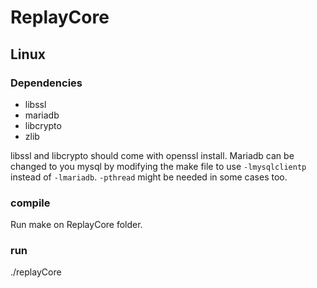 # ReplayCore
## Linux 
### Dependencies
- libssl
- mariadb
- libcrypto 
- zlib

libssl and libcrypto should come with openssl install. 
Mariadb can be changed to you mysql by modifying the make file to use `-lmysqlclientp` instead of `-lmariadb`.
`-pthread` might be needed in some cases too.
### compile
 Run make on ReplayCore folder.
 ### run
 ./replayCore
